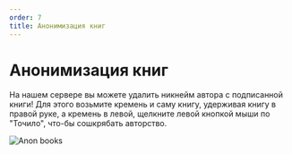 ```yaml
---
order: 7
title: Анонимизация книг
---
```


# Анонимизация книг
На нашем сервере вы можете удалить никнейм автора с подписанной книги! Для этого возьмите кремень и саму книгу, удерживая книгу в правой руке, а кремень в левой, щелкните левой кнопкой мыши по "Точило", что-бы сошкрябать авторство.

![Anon books](/anon-books.webp)